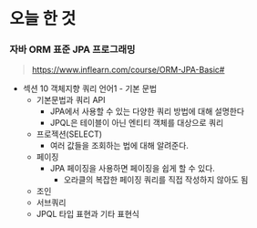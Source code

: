 # 오늘 한 것

### 자바 ORM 표준 JPA 프로그래밍
> https://www.inflearn.com/course/ORM-JPA-Basic#

- 섹션 10 객체지향 쿼리 언어1 - 기본 문법
    - 기본문법과 쿼리 API
        - JPA에서 사용할 수 있는 다양한 쿼리 방법에 대해 설명한다
        - JPQL은 테이블이 아닌 엔티티 객체를 대상으로 쿼리
    - 프로젝션(SELECT)
        - 여러 값들을 조회하는 법에 대해 알려준다.
    - 페이징
        - JPA 페이징을 사용하면 페이징을 쉽게 할 수 있다.
            - 오라클의 복잡한 페이징 쿼리를 직접 작성하지 않아도 됨
    - 조인
    - 서브쿼리
    - JPQL 타입 표현과 기타 표현식
        